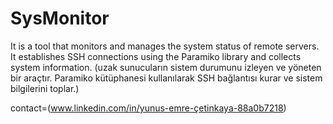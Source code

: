 # SysMonitor
It is a tool that monitors and manages the system status of remote servers. It establishes SSH connections using the Paramiko library and collects system information. (uzak sunucuların sistem durumunu izleyen ve yöneten bir araçtır. Paramiko kütüphanesi kullanılarak SSH bağlantısı kurar ve sistem bilgilerini toplar.)

contact=(www.linkedin.com/in/yunus-emre-çetinkaya-88a0b7218)
